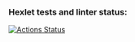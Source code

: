 ### Hexlet tests and linter status:
[![Actions Status](https://github.com/MaksimovYuriy/ansible-deploy-project-76/actions/workflows/hexlet-check.yml/badge.svg)](https://github.com/MaksimovYuriy/ansible-deploy-project-76/actions)
